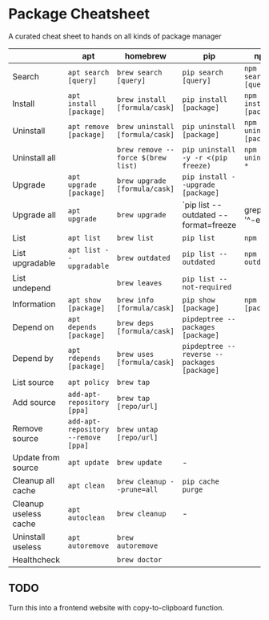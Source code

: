 # Package Cheatsheet

A curated cheat sheet to hands on all kinds of package manager

|                       | **apt**                             | **homebrew**                       | **pip**                                                      | **npm**                   | **gem**                |
| --------------------- | ----------------------------------- | ---------------------------------- | ------------------------------------------------------------ | ------------------------- | ---------------------- |
| Search                | `apt search [query]`                | `brew search [query]`              | `pip search [query]`                                         | `npm search [query]`      |                        |
| Install               | `apt install [package]`             | `brew install [formula/cask]`      | `pip install [package]`                                      | `npm install [package]`   |                        |
| Uninstall             | `apt remove [package]`              | `brew uninstall [formula/cask]`    | `pip uninstall [package]`                                    | `npm uninstall [package]` |                        |
| Uninstall all         |                                     | `brew remove --force $(brew list)` | `pip uninstall -y -r <(pip freeze)`                          | `npm uninstall *`         |                        |
| Upgrade               | `apt upgrade [package]`             | `brew upgrade [formula/cask]`      | `pip install --upgrade [package]`                            |                           |                        |
| Upgrade all           | `apt upgrade`                       | `brew upgrade`                     | `pip list --outdated --format=freeze | grep -v '^\-e' | cut -d = -f 1 | xargs -n1 pip install -U` |                           |                        |
| List                  | `apt list`                          | `brew list`                        | `pip list`                                                   | `npm list`                | `gem list`             |
| List upgradable       | `apt list --upgradable`             | `brew outdated`                    | `pip list --outdated`                                        | `npm outdated`            |                        |
| List undepend         |                                     | `brew leaves`                      | `pip list --not-required`                                    |                           |                        |
| Information           | `apt show [package]`                | `brew info [formula/cask]`         | `pip show [package]`                                         | `npm view [package]`      | `gem info [gem]`       |
| Depend on             | `apt depends [package]`             | `brew deps [formula/cask]`         | `pipdeptree --packages [package]`                            |                           | `gem dependency [gem]` |
| Depend by             | `apt rdepends [package]`            | `brew uses [formula/cask]`         | `pipdeptree --reverse --packages [package]`                  |                           |                        |
| List source           | `apt policy`                        | `brew tap`                         |                                                              |                           |                        |
| Add source            | `add-apt-repository [ppa]`          | `brew tap [repo/url]`              |                                                              |                           |                        |
| Remove source         | `add-apt-repository --remove [ppa]` | `brew untap [repo/url]`            |                                                              |                           |                        |
| Update from source    | `apt update`                        | `brew update`                      | -                                                            |                           |                        |
| Cleanup all cache     | `apt clean`                         | `brew cleanup --prune=all`         | `pip cache purge`                                            |                           |                        |
| Cleanup useless cache | `apt autoclean`                     | `brew cleanup`                     | -                                                            |                           |                        |
| Uninstall useless     | `apt autoremove`                    | `brew autoremove`                  |                                                              |                           |                        |
| Healthcheck           |                                     | `brew doctor`                      |                                                              |                           |                        |

## TODO

Turn this into a frontend website with copy-to-clipboard function.